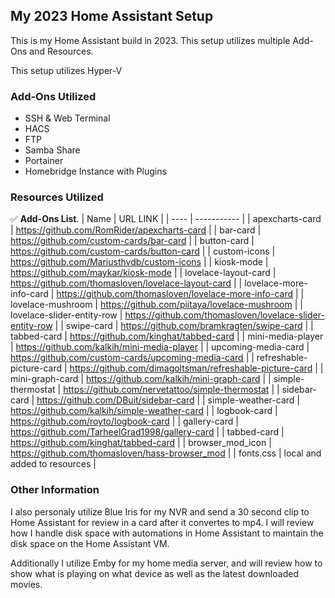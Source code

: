 ## My 2023 Home Assistant Setup
This is my Home Assistant build in 2023. This setup utilizes multiple Add-Ons and Resources.

This setup utilizes Hyper-V

### Add-Ons Utilized
* SSH & Web Terminal
* HACS
* FTP
* Samba Share
* Portainer
* Homebridge Instance with Plugins


### Resources Utilized

:white_check_mark: **Add-Ons List**.
| Name  | URL LINK |
| ---- | ----------- |
| apexcharts-card | https://github.com/RomRider/apexcharts-card |
| bar-card | https://github.com/custom-cards/bar-card |
| button-card | https://github.com/custom-cards/button-card |
| custom-icons | https://github.com/Mariusthvdb/custom-icons |
| kiosk-mode | https://github.com/maykar/kiosk-mode |
| lovelace-layout-card | https://github.com/thomasloven/lovelace-layout-card |
| lovelace-more-info-card | https://github.com/thomasloven/lovelace-more-info-card |
| lovelace-mushroom | https://github.com/piitaya/lovelace-mushroom |
| lovelace-slider-entity-row | https://github.com/thomasloven/lovelace-slider-entity-row |
| swipe-card | https://github.com/bramkragten/swipe-card |
| tabbed-card | https://github.com/kinghat/tabbed-card |
| mini-media-player | https://github.com/kalkih/mini-media-player |
| upcoming-media-card | https://github.com/custom-cards/upcoming-media-card |
| refreshable-picture-card | https://github.com/dimagoltsman/refreshable-picture-card |
| mini-graph-card | https://github.com/kalkih/mini-graph-card |
| simple-thermostat | https://github.com/nervetattoo/simple-thermostat |
| sidebar-card | https://github.com/DBuit/sidebar-card |
| simple-weather-card | https://github.com/kalkih/simple-weather-card |
| logbook-card | https://github.com/royto/logbook-card |
| gallery-card | https://github.com/TarheelGrad1998/gallery-card |
| tabbed-card | https://github.com/kinghat/tabbed-card |
| browser_mod_icon | https://github.com/thomasloven/hass-browser_mod |
| fonts.css | local and added to resources |

### Other Information
I also personaly utilize Blue Iris for my NVR and send a 30 second clip to Home Assistant for review in a card after it convertes to mp4. I will review how I handle disk space with automations in Home Assistant to maintain the disk space on the Home Assistant VM.

Additionally I utilize Emby for my home media server, and will review how to show what is playing on what device as well as the latest downloaded movies.
